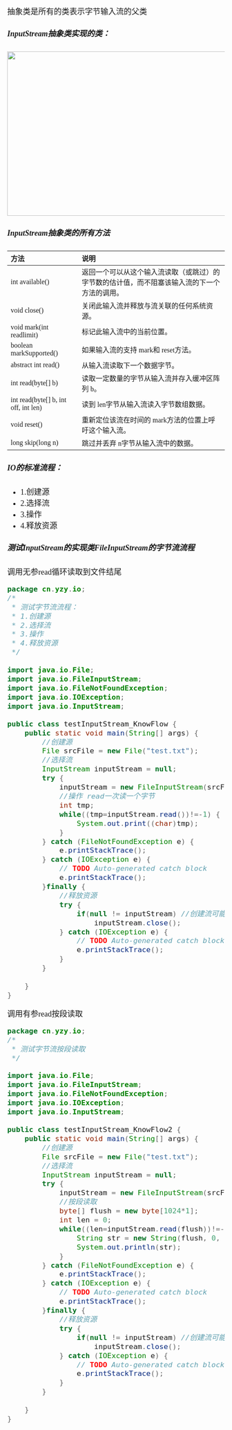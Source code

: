 <font size = 4 face = "黑体">

抽象类是所有的类表示字节输入流的父类

##### InputStream抽象类实现的类：

<img src = "https://img-blog.csdnimg.cn/20200917190553255.png" width = "600" height = "380">


##### InputStream抽象类的所有方法

|方法|说明|
|:---|:---|
|int available() |返回一个可以从这个输入流读取（或跳过）的字节数的估计值，而不阻塞该输入流的下一个方法的调用。  |
|void close() |关闭此输入流并释放与流关联的任何系统资源。  |
|void mark(int readlimit) |标记此输入流中的当前位置。  |
|boolean markSupported() |如果输入流的支持 mark和 reset方法。  |
|abstract int read() |从输入流读取下一个数据字节。  |
|int read(byte[] b) |读取一定数量的字节从输入流并存入缓冲区阵列 b。 | 
|int read(byte[] b, int off, int len) |读到 len字节从输入流读入字节数组数据。  |
|void reset() |重新定位该流在时间的 mark方法的位置上呼吁这个输入流。  |
|long skip(long n) |跳过并丢弃 n字节从输入流中的数据。  |



##### IO的标准流程：

 * 1.创建源
 * 2.选择流
 * 3.操作
 * 4.释放资源

##### 测试InputStream的实现类FileInputStream的字节流流程


调用无参read循环读取到文件结尾

```java
package cn.yzy.io;
/*
 * 测试字节流流程：
 * 1.创建源
 * 2.选择流
 * 3.操作
 * 4.释放资源
 */

import java.io.File;
import java.io.FileInputStream;
import java.io.FileNotFoundException;
import java.io.IOException;
import java.io.InputStream;

public class testInputStream_KnowFlow {
	public static void main(String[] args) {
		//创建源
		File srcFile = new File("test.txt");
		//选择流
		InputStream inputStream = null;
		try {
			inputStream = new FileInputStream(srcFile);
			//操作 read一次读一个字节
			int tmp;
			while((tmp=inputStream.read())!=-1) {
				System.out.print((char)tmp);
			}
		} catch (FileNotFoundException e) {
			e.printStackTrace();
		} catch (IOException e) {
			// TODO Auto-generated catch block
			e.printStackTrace();
		}finally {
			//释放资源
			try {
				if(null != inputStream) //创建流可能失败所以判断一下
					inputStream.close();
			} catch (IOException e) {
				// TODO Auto-generated catch block
				e.printStackTrace();
			}
		}
		
	}
}
```

调用有参read按段读取

```java
package cn.yzy.io;
/*
 * 测试字节流按段读取
 */

import java.io.File;
import java.io.FileInputStream;
import java.io.FileNotFoundException;
import java.io.IOException;
import java.io.InputStream;

public class testInputStream_KnowFlow2 {
	public static void main(String[] args) {
		//创建源
		File srcFile = new File("test.txt");
		//选择流
		InputStream inputStream = null;
		try {
			inputStream = new FileInputStream(srcFile);
			//按段读取
			byte[] flush = new byte[1024*1];
			int len = 0;
			while((len=inputStream.read(flush))!=-1) {
				String str = new String(flush, 0, len);
				System.out.println(str);
			}
		} catch (FileNotFoundException e) {
			e.printStackTrace();
		} catch (IOException e) {
			// TODO Auto-generated catch block
			e.printStackTrace();
		}finally {
			//释放资源
			try {
				if(null != inputStream) //创建流可能失败所以判断一下
					inputStream.close();
			} catch (IOException e) {
				// TODO Auto-generated catch block
				e.printStackTrace();
			}
		}
		
	}
}

```

</font>